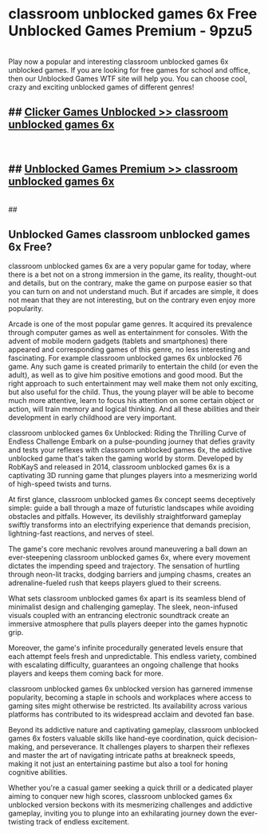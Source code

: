 # classroom unblocked games 6x  Free Unblocked Games Premium - 9pzu5 <br>
<br>
Play now a popular and interesting classroom unblocked games 6x unblocked games. If you are looking for free games for school and office, then our Unblocked Games WTF site will help you. You can choose cool, crazy and exciting unblocked games of different genres!


## ##  [Clicker Games Unblocked >> classroom unblocked games 6x](http://freeplayer.one?title=classroom_unblocked_games_6x&ref=UGames)
  <br>

##  ## [Unblocked Games Premium >> classroom unblocked games 6x](http://freeplayer.one?title=classroom_unblocked_games_6x&ref=UGames)
  <br>
  ##



## Unblocked Games classroom unblocked games 6x Free?

classroom unblocked games 6x are a very popular game for today, where there is a bet not on a strong immersion in the game, its reality, thought-out and details, but on the contrary, make the game on purpose easier so that you can turn on and not understand much. But if arcades are simple, it does not mean that they are not interesting, but on the contrary even enjoy more popularity.

Arcade is one of the most popular game genres. It acquired its prevalence through computer games as well as entertainment for consoles. With the advent of mobile modern gadgets (tablets and smartphones) there appeared and corresponding games of this genre, no less interesting and fascinating. For example classroom unblocked games 6x unblocked 76 game. Any such game is created primarily to entertain the child (or even the adult), as well as to give him positive emotions and good mood. But the right approach to such entertainment may well make them not only exciting, but also useful for the child. Thus, the young player will be able to become much more attentive, learn to focus his attention on some certain object or action, will train memory and logical thinking. And all these abilities and their development in early childhood are very important.

classroom unblocked games 6x Unblocked: Riding the Thrilling Curve of Endless Challenge
Embark on a pulse-pounding journey that defies gravity and tests your reflexes with classroom unblocked games 6x, the addictive unblocked game that's taken the gaming world by storm. Developed by RobKayS and released in 2014, classroom unblocked games 6x is a captivating 3D running game that plunges players into a mesmerizing world of high-speed twists and turns.

At first glance, classroom unblocked games 6x concept seems deceptively simple: guide a ball through a maze of futuristic landscapes while avoiding obstacles and pitfalls. However, its devilishly straightforward gameplay swiftly transforms into an electrifying experience that demands precision, lightning-fast reactions, and nerves of steel.

The game's core mechanic revolves around maneuvering a ball down an ever-steepening classroom unblocked games 6x, where every movement dictates the impending speed and trajectory. The sensation of hurtling through neon-lit tracks, dodging barriers and jumping chasms, creates an adrenaline-fueled rush that keeps players glued to their screens.

What sets classroom unblocked games 6x apart is its seamless blend of minimalist design and challenging gameplay. The sleek, neon-infused visuals coupled with an entrancing electronic soundtrack create an immersive atmosphere that pulls players deeper into the games hypnotic grip.

Moreover, the game's infinite procedurally generated levels ensure that each attempt feels fresh and unpredictable. This endless variety, combined with escalating difficulty, guarantees an ongoing challenge that hooks players and keeps them coming back for more.

classroom unblocked games 6x unblocked version has garnered immense popularity, becoming a staple in schools and workplaces where access to gaming sites might otherwise be restricted. Its availability across various platforms has contributed to its widespread acclaim and devoted fan base.

Beyond its addictive nature and captivating gameplay, classroom unblocked games 6x fosters valuable skills like hand-eye coordination, quick decision-making, and perseverance. It challenges players to sharpen their reflexes and master the art of navigating intricate paths at breakneck speeds, making it not just an entertaining pastime but also a tool for honing cognitive abilities.

Whether you're a casual gamer seeking a quick thrill or a dedicated player aiming to conquer new high scores, classroom unblocked games 6x unblocked version beckons with its mesmerizing challenges and addictive gameplay, inviting you to plunge into an exhilarating journey down the ever-twisting track of endless excitement.